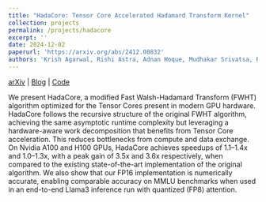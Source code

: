 ```yaml
---
title: "HadaCore: Tensor Core Accelerated Hadamard Transform Kernel"
collection: projects
permalink: /projects/hadacore
excerpt: ''
date: 2024-12-02
paperurl: 'https://arxiv.org/abs/2412.08832'
authors: 'Krish Agarwal, Rishi Astra, Adnan Hoque, Mudhakar Srivatsa, Raghu Ganti, Less Wright, Sijia Chen'
---
```


[arXiv](https://arxiv.org/abs/2412.08832) | 
[Blog](https://pytorch.org/blog/hadacore/) |
[Code](https://github.com/pytorch-labs/applied-ai/tree/main/kernels/cuda/inference/hadamard_transform)

We present HadaCore, a modified Fast Walsh-Hadamard Transform (FWHT) algorithm optimized for the Tensor Cores present in modern GPU hardware. HadaCore follows the recursive structure of the original FWHT algorithm, achieving the same asymptotic runtime complexity but leveraging a hardware-aware work decomposition that benefits from Tensor Core acceleration. This reduces bottlenecks from compute and data exchange. On Nvidia A100 and H100 GPUs, HadaCore achieves speedups of 1.1–1.4x and 1.0–1.3x, with a peak gain of 3.5x and 3.6x respectively, when compared to the existing state-of-the-art implementation of the original algorithm. We also show that our FP16 implementation is numerically accurate, enabling comparable accuracy on MMLU benchmarks when used in an end-to-end Llama3 inference run with quantized (FP8) attention.